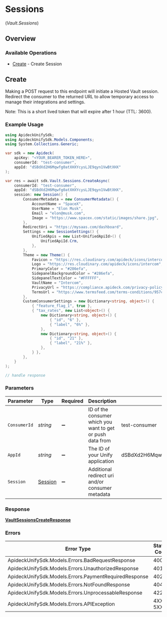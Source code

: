 # Sessions
(*Vault.Sessions*)

## Overview

### Available Operations

* [Create](#create) - Create Session

## Create

Making a POST request to this endpoint will initiate a Hosted Vault session. Redirect the consumer to the returned
URL to allow temporary access to manage their integrations and settings.

Note: This is a short lived token that will expire after 1 hour (TTL: 3600).


### Example Usage

```csharp
using ApideckUnifySdk;
using ApideckUnifySdk.Models.Components;
using System.Collections.Generic;

var sdk = new Apideck(
    apiKey: "<YOUR_BEARER_TOKEN_HERE>",
    consumerId: "test-consumer",
    appId: "dSBdXd2H6Mqwfg0atXHXYcysLJE9qyn1VwBtXHX"
);

var res = await sdk.Vault.Sessions.CreateAsync(
    consumerId: "test-consumer",
    appId: "dSBdXd2H6Mqwfg0atXHXYcysLJE9qyn1VwBtXHX",
    session: new Session() {
        ConsumerMetadata = new ConsumerMetadata() {
            AccountName = "SpaceX",
            UserName = "Elon Musk",
            Email = "elon@musk.com",
            Image = "https://www.spacex.com/static/images/share.jpg",
        },
        RedirectUri = "https://mysaas.com/dashboard",
        Settings = new SessionSettings() {
            UnifiedApis = new List<UnifiedApiId>() {
                UnifiedApiId.Crm,
            },
        },
        Theme = new Theme() {
            Favicon = "https://res.cloudinary.com/apideck/icons/intercom",
            Logo = "https://res.cloudinary.com/apideck/icons/intercom",
            PrimaryColor = "#286efa",
            SidepanelBackgroundColor = "#286efa",
            SidepanelTextColor = "#FFFFFF",
            VaultName = "Intercom",
            PrivacyUrl = "https://compliance.apideck.com/privacy-policy",
            TermsUrl = "https://www.termsfeed.com/terms-conditions/957c85c1b089ae9e3219c83eff65377e",
        },
        CustomConsumerSettings = new Dictionary<string, object>() {
            { "feature_flag_1", true },
            { "tax_rates", new List<object>() {
                new Dictionary<string, object>() {
                    { "id", "6" },
                    { "label", "6%" },
                },
                new Dictionary<string, object>() {
                    { "id", "21" },
                    { "label", "21%" },
                },
            } },
        },
    }
);

// handle response
```

### Parameters

| Parameter                                                  | Type                                                       | Required                                                   | Description                                                | Example                                                    |
| ---------------------------------------------------------- | ---------------------------------------------------------- | ---------------------------------------------------------- | ---------------------------------------------------------- | ---------------------------------------------------------- |
| `ConsumerId`                                               | *string*                                                   | :heavy_minus_sign:                                         | ID of the consumer which you want to get or push data from | test-consumer                                              |
| `AppId`                                                    | *string*                                                   | :heavy_minus_sign:                                         | The ID of your Unify application                           | dSBdXd2H6Mqwfg0atXHXYcysLJE9qyn1VwBtXHX                    |
| `Session`                                                  | [Session](../../Models/Components/Session.md)              | :heavy_minus_sign:                                         | Additional redirect uri and/or consumer metadata           |                                                            |

### Response

**[VaultSessionsCreateResponse](../../Models/Requests/VaultSessionsCreateResponse.md)**

### Errors

| Error Type                                            | Status Code                                           | Content Type                                          |
| ----------------------------------------------------- | ----------------------------------------------------- | ----------------------------------------------------- |
| ApideckUnifySdk.Models.Errors.BadRequestResponse      | 400                                                   | application/json                                      |
| ApideckUnifySdk.Models.Errors.UnauthorizedResponse    | 401                                                   | application/json                                      |
| ApideckUnifySdk.Models.Errors.PaymentRequiredResponse | 402                                                   | application/json                                      |
| ApideckUnifySdk.Models.Errors.NotFoundResponse        | 404                                                   | application/json                                      |
| ApideckUnifySdk.Models.Errors.UnprocessableResponse   | 422                                                   | application/json                                      |
| ApideckUnifySdk.Models.Errors.APIException            | 4XX, 5XX                                              | \*/\*                                                 |